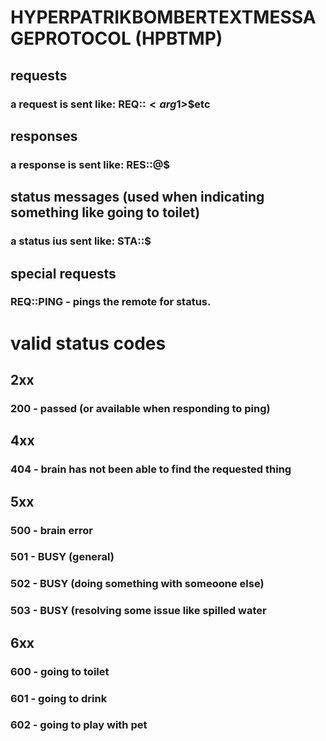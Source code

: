 # HYPERPATRIKBOMBERTEXTMESSAGEPROTOCOL (HPBTMP)

## requests
### a request is sent like: REQ::<reqtype>$<arg1>$<arg2>$etc
## responses
### a response is sent like: RES::<responsetype>@<satuscode>$<args>
## status messages (used when indicating something like going to toilet)
### a status ius sent like: STA::<statuscode>$<args>

## special requests
### REQ::PING - pings the remote for status.

# valid status codes
## 2xx
### 200 - passed (or available when responding to ping)
## 4xx
### 404 - brain has not been able to find the requested thing
## 5xx
### 500 - brain error
### 501 - BUSY (general)
### 502 - BUSY (doing something with someoone else)
### 503 - BUSY (resolving some issue like spilled water
## 6xx
### 600 - going to toilet
### 601 - going to drink
### 602 - going to play with pet
